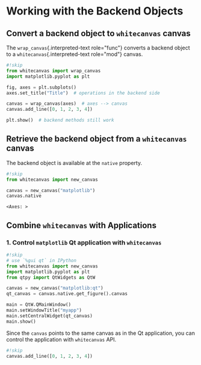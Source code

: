 # Working with the Backend Objects

## Convert a backend object to `whitecanvas` canvas

The `wrap_canvas`{.interpreted-text role="func"} converts a backend
object to a `whitecanvas`{.interpreted-text role="mod"} canvas.

``` python
#!skip
from whitecanvas import wrap_canvas
import matplotlib.pyplot as plt

fig, axes = plt.subplots()
axes.set_title("Title")  # operations in the backend side

canvas = wrap_canvas(axes)  # axes --> canvas
canvas.add_line([0, 1, 2, 3, 4])

plt.show()  # backend methods still work
```

## Retrieve the backend object from a `whitecanvas` canvas

The backend object is available at the `native` property.

``` python
#!skip
from whitecanvas import new_canvas

canvas = new_canvas("matplotlib")
canvas.native
```

``` title="Output"
<Axes: >
```

## Combine `whitecanvas` with Applications

### 1. Control `matplotlib` Qt application with `whitecanvas`

``` python
#!skip
# use `%gui qt` in IPython
from whitecanvas import new_canvas
import matplotlib.pyplot as plt
from qtpy import QtWidgets as QtW

canvas = new_canvas("matplotlib:qt")
qt_canvas = canvas.native.get_figure().canvas

main = QtW.QMainWindow()
main.setWindowTitle("myapp")
main.setCentralWidget(qt_canvas)
main.show()
```

Since the `canvas` points to the same canvas as in the Qt application, you can control
the application with `whitecanvas` API.

``` python
#!skip
canvas.add_line([0, 1, 2, 3, 4])
```
